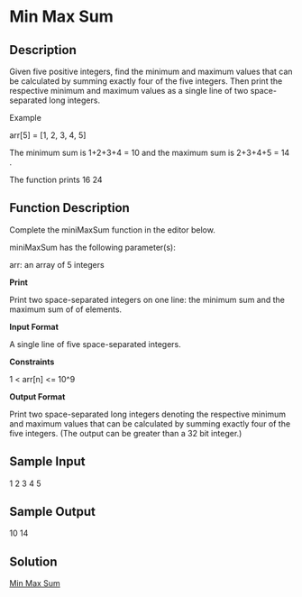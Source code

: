 # Min Max Sum

## Description

Given five positive integers, find the minimum and maximum values that can be calculated by summing exactly four of the five integers. Then print the respective minimum and maximum values as a single line of two space-separated long integers.

Example

arr[5] = [1, 2, 3, 4, 5]

The minimum sum is  1+2+3+4 = 10 and the maximum sum is 2+3+4+5 = 14 . 

The function prints 16 24

## Function Description

Complete the miniMaxSum function in the editor below.

miniMaxSum has the following parameter(s):

arr: an array of 5 integers

**Print**

Print two space-separated integers on one line: the minimum sum and the maximum sum of  of  elements.

**Input Format**

A single line of five space-separated integers.

**Constraints**

1 < arr[n] <= 10^9

**Output Format**

Print two space-separated long integers denoting the respective minimum and maximum values that can be calculated by summing exactly four of the five integers. (The output can be greater than a 32 bit integer.)

## Sample Input

1 2 3 4 5

## Sample Output

10 14
## Solution

[Min Max Sum](https://github.com/rammya29/Tech-And-Target/blob/main/HakerRank%20Solution/Day-2/Min%20Max%20Sum/solution.py)
